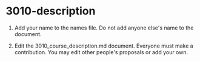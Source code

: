 # 3010-description

1) Add your name to the names file. Do not add anyone else's name to the document.

2) Edit the 3010_course_description.md document. Everyone must make a contribution. You may edit other people's proposals or add your own.
